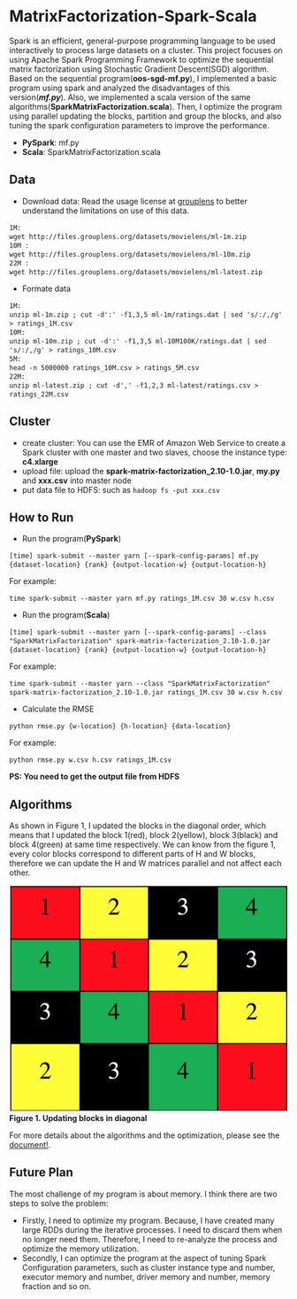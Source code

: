 # MatrixFactorization-Spark-Scala

Spark is an efficient, general-purpose programming language to be used interactively to process large datasets on a cluster. This project focuses on using Apache Spark Programming Framework to optimize the sequential matrix factorization using Stochastic Gradient Descent(SGD) algorithm. Based on the sequential program(**oos-sgd-mf.py**), I implemented a basic program using spark and analyzed the disadvantages of this version(***mf.py***). Also, we implemented a scala version of the same algorithms(**SparkMatrixFactorization.scala**). Then, I optimize the program using parallel updating the blocks, partition and group the blocks, and also tuning the spark configuration parameters to improve the performance.

* **PySpark**: mf.py
* **Scala**: SparkMatrixFactorization.scala

## Data
* Download data: Read the usage license at [grouplens](http://grouplens.org/datasets/movielens) to better understand the limitations on use of this data.

```
1M: 
wget http://files.grouplens.org/datasets/movielens/ml-1m.zip
10M : 
wget http://files.grouplens.org/datasets/movielens/ml-10m.zip
22M : 
wget http://files.grouplens.org/datasets/movielens/ml-latest.zip
```
* Formate data

```
1M:
unzip ml-1m.zip ; cut -d':' -f1,3,5 ml-1m/ratings.dat | sed 's/:/,/g' > ratings_1M.csv
10M:
unzip ml-10m.zip ; cut -d':' -f1,3,5 ml-10M100K/ratings.dat | sed 's/:/,/g' > ratings_10M.csv
5M:
head -n 5000000 ratings_10M.csv > ratings_5M.csv
22M:
unzip ml-latest.zip ; cut -d',' -f1,2,3 ml-latest/ratings.csv > ratings_22M.csv
```

## Cluster
* create cluster: You can use the EMR of Amazon Web Service to create a Spark cluster with one master and two slaves, choose the instance type: **c4.xlarge**
*  upload file: upload the **spark-matrix-factorization_2.10-1.0.jar**, **my.py** and **xxx.csv** into master node
*  put data file to HDFS: such as ```hadoop fs -put xxx.csv```

## How to Run
* Run the program(**PySpark**)
```
[time] spark-submit --master yarn [--spark-config-params] mf.py {dataset-location} {rank} {output-location-w} {output-location-h}
```
For example:
```
time spark-submit --master yarn mf.py ratings_1M.csv 30 w.csv h.csv
```
* Run the program(**Scala**)
```
[time] spark-submit --master yarn [--spark-config-params] --class "SparkMatrixFactorization" spark-matrix-factorization_2.10-1.0.jar {dataset-location} {rank} {output-location-w} {output-location-h}
```
For example:
```
time spark-submit --master yarn --class "SparkMatrixFactorization" spark-matrix-factorization_2.10-1.0.jar ratings_1M.csv 30 w.csv h.csv
```
* Calculate the RMSE
```
python rmse.py {w-location} {h-location} {data-location}
```

 For example:
```
python rmse.py w.csv h.csv ratings_1M.csv
```

 **PS: You need to get the output file from HDFS**
 
## Algorithms
As shown in Figure 1, I updated the blocks in the diagonal order, which means that I updated the block 1(red), block 2(yellow), block 3(black) and block 4(green) at same time respectively. We can know from the figure 1, every color blocks correspond to different parts of H and W blocks, therefore we can update the H and W matrices parallel and not affect each other.

![dada](https://raw.githubusercontent.com/linquanchen/MatrixFactorization-SGD-Spark/master/img/update-blocks-in-diagonal.png)
**Figure 1. Updating blocks in diagonal**

For more details about the algorithms and the optimization, please see the [document!](doc/Team004_18645TermProject_FinalReport.pdf).

## Future Plan
The most challenge of my program is about memory. I think there are two steps to solve the problem: 

* Firstly, I need to optimize my program. Because, I have created many large RDDs during the iterative processes. I need to discard them when no longer need them. Therefore, I need to re-analyze the process and optimize the memory utilization. 
* Secondly, I can optimize the program at the aspect of tuning Spark Configuration parameters, such as cluster instance type and number, executor memory and number, driver memory and number, memory fraction and so on.





